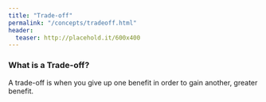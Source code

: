 ```yaml
---
title: "Trade-off"
permalink: "/concepts/tradeoff.html"
header:
  teaser: http://placehold.it/600x400
---
```


### What is a Trade-off?
A trade-off is when you give up one benefit in order to gain another, greater benefit.
